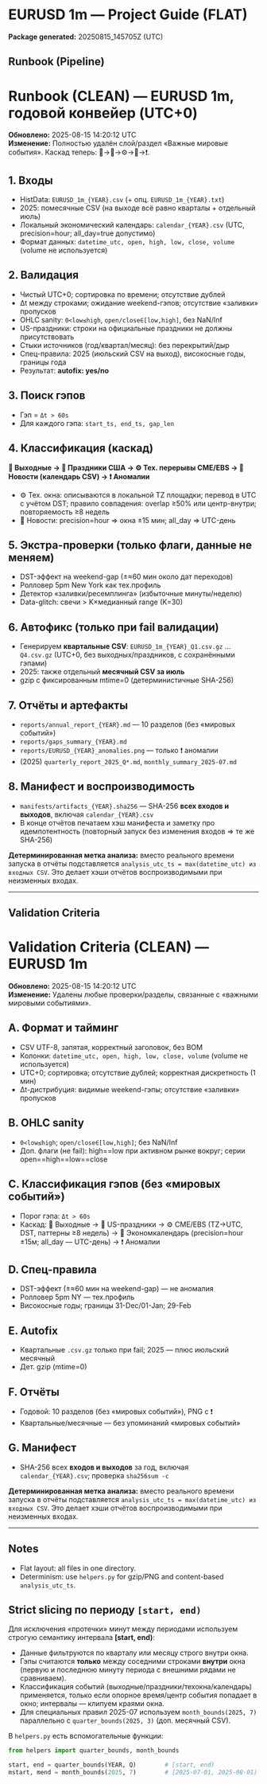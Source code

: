 # EURUSD 1m — Project Guide (FLAT)

**Package generated:** 20250815_145705Z (UTC)

## Runbook (Pipeline)
# Runbook (CLEAN) — EURUSD 1m, годовой конвейер (UTC+0)

**Обновлено:** 2025-08-15 14:20:12 UTC  
**Изменение:** Полностью удалён слой/раздел «Важные мировые события». Каскад теперь: 📆→🎉→⚙️→📢→❗.

## 1. Входы
- HistData: `EURUSD_1m_{YEAR}.csv` (+ опц. `EURUSD_1m_{YEAR}.txt`)
- 2025: помесячные CSV (на выходе всё равно кварталы + отдельный июль)
- Локальный экономический календарь: `calendar_{YEAR}.csv` (UTC, precision=hour; all_day=true допустимо)
- Формат данных: `datetime_utc, open, high, low, close, volume` (volume не используется)

## 2. Валидация
- Чистый UTC+0; сортировка по времени; отсутствие дублей
- Δt между строками; ожидание weekend-гэпов; отсутствие «заливки» пропусков
- OHLC sanity: `0<low≤high`, `open/close∈[low,high]`, без NaN/Inf
- US-праздники: строки на официальные праздники не должны присутствовать
- Стыки источников (год/квартал/месяц): без перекрытий/дыр
- Спец-правила: 2025 (июльский CSV на выход), високосные годы, границы года
- Результат: **autofix: yes/no**

## 3. Поиск гэпов
- Гэп = `Δt > 60s`
- Для каждого гэпа: `start_ts, end_ts, gap_len`

## 4. Классификация (каскад)
**📆 Выходные → 🎉 Праздники США → ⚙️ Тех. перерывы CME/EBS → 📢 Новости (календарь CSV) → ❗ Аномалии**  
- ⚙️ Тех. окна: описываются в локальной TZ площадки; перевод в UTC с учётом DST; правило совпадения: overlap ≥50% или центр-внутри; повторяемость ≥8 недель
- 📢 Новости: precision=hour ⇒ окна ±15 мин; all_day ⇒ UTC-день

## 5. Экстра-проверки (только флаги, данные не меняем)
- DST-эффект на weekend-gap (±≈60 мин около дат переходов)
- Ролловер 5pm New York как тех.профиль
- Детектор «заливки/ресемплинга» (избыточные минуты/неделю)
- Data-glitch: свечи > K×медианный range (K=30)

## 6. Автофикс (только при fail валидации)
- Генерируем **квартальные CSV**: `EURUSD_1m_{YEAR}_Q1.csv.gz` … `Q4.csv.gz` (UTC+0, без выходных/праздников, с сохранёнными гэпами)
- 2025: также отдельный **месячный CSV за июль**
- gzip с фиксированным mtime=0 (детерминистичные SHA-256)

## 7. Отчёты и артефакты
- `reports/annual_report_{YEAR}.md` — 10 разделов (без «мировых событий»)
- `reports/gaps_summary_{YEAR}.md`
- `reports/EURUSD_{YEAR}_anomalies.png` — только ❗ аномалии
- (2025) `quarterly_report_2025_Q*.md`, `monthly_summary_2025-07.md`

## 8. Манифест и воспроизводимость
- `manifests/artifacts_{YEAR}.sha256` — SHA-256 **всех входов и выходов**, включая `calendar_{YEAR}.csv`
- В конце отчётов печатаем хэш манифеста и заметку про идемпотентность (повторный запуск без изменения входов ⇒ те же SHA-256)




**Детерминированная метка анализа:** вместо реального времени запуска в отчёты подставляется `analysis_utc_ts = max(datetime_utc) из входных CSV`. Это делает хэши отчётов воспроизводимыми при неизменных входах.


---

## Validation Criteria
# Validation Criteria (CLEAN) — EURUSD 1m

**Обновлено:** 2025-08-15 14:20:12 UTC  
**Изменение:** Удалены любые проверки/разделы, связанные с «важными мировыми событиями».

## A. Формат и тайминг
- CSV UTF-8, запятая, корректный заголовок, без BOM
- Колонки: `datetime_utc, open, high, low, close, volume` (volume не используется)
- UTC+0; сортировка; отсутствие дублей; корректная дискретность (1 мин)
- Δt-дистрибуция: видимые weekend-гэпы; отсутствие «заливки» пропусков

## B. OHLC sanity
- `0<low≤high`; `open/close∈[low,high]`; без NaN/Inf
- Доп. флаги (не fail): high==low при активном рынке вокруг; серии open==high==low==close

## C. Классификация гэпов (без «мировых событий»)
- Порог гэпа: `Δt > 60s`
- Каскад: 📆 Выходные → 🎉 US-праздники → ⚙️ CME/EBS (TZ→UTC, DST, паттерны ≥8 недель) → 📢 Экономкалендарь (precision=hour ±15м; all_day — UTC-день) → ❗ Аномалии

## D. Спец-правила
- DST-эффект (±≈60 мин на weekend-gap) — не аномалия
- Ролловер 5pm NY — тех.профиль
- Високосные годы; границы 31-Dec/01-Jan; 29-Feb

## E. Autofix
- Квартальные `.csv.gz` только при fail; 2025 — плюс июльский месячный
- Дет. gzip (mtime=0)

## F. Отчёты
- Годовой: 10 разделов (без «мировых событий»), PNG с ❗
- Квартальные/месячные — без упоминаний «мировых событий»

## G. Манифест
- SHA-256 всех **входов и выходов** за год, включая `calendar_{YEAR}.csv`; проверка `sha256sum -c`




**Детерминированная метка анализа:** вместо реального времени запуска в отчёты подставляется `analysis_utc_ts = max(datetime_utc) из входных CSV`. Это делает хэши отчётов воспроизводимыми при неизменных входах.


---

## Notes
- Flat layout: all files in one directory.
- Determinism: use `helpers.py` for gzip/PNG and content-based `analysis_utc_ts`.


## Strict slicing по периоду `[start, end)`
Для исключения «протечки» минут между периодами используем строгую семантику интервала **[start, end)**:
- Данные фильтруются по кварталу или месяцу строго внутри окна.
- Гэпы считаются **только** между соседними строками **внутри** окна (первую и последнюю минуту периода с внешними рядами не сравниваем).
- Классификация событий (выходные/праздники/техокна/календарь) применяется, только если опорное время/центр события попадает в окно; интервалы — клипуeм краями окна.
- Для специальных правил 2025-07 используем `month_bounds(2025, 7)` параллельно с `quarter_bounds(2025, 3)` (доп. месячный CSV).

В `helpers.py` есть вспомогательные функции:
```python
from helpers import quarter_bounds, month_bounds

start, end = quarter_bounds(YEAR, Q)        # [start, end)
mstart, mend = month_bounds(2025, 7)        # [2025-07-01, 2025-08-01)
```

